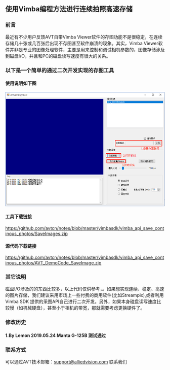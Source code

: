使用Vimba编程方法进行连续拍照高速存储
---

### 前言
最近有不少用户反馈AVT自带Vimba Viewer软件的存图功能不是很稳定，在连续存储几十张或几百张后出现不存图甚至软件崩溃的现象。其实，Vimba Viewer软件并非是专业的图像处理软件，主要是用来控制和调试相机参数的，图像存储涉及到磁盘I/O，并且和PC的磁盘读写速度有很大的关系。

### 以下是一个简单的通过二次开发实现的存图工具
#### 使用说明如下图
![GitHub](SaveImages.png "GitHub,Social Coding")

#### 工具下载链接
https://github.com/avtcn/notes/blob/master/vimbasdk/vimba_api_save_continous_photos/SaveImages.zip

#### 源代码下载链接
https://github.com/avtcn/notes/blob/master/vimbasdk/vimba_api_save_continous_photos/AVT_DemoCode_SaveImage.zip

### 其它说明
磁盘I/O涉及的的东西比较多，以上代码仅供参考，。如果想实现连续、稳定、高速的图片存储，我们建议采用市场上一些付费的商用软件(比如Streampix),或者利用Vimba SDK 提供的采图API自己进行二次开发。另外，如果本身磁盘读写速度比较慢（如机械硬盘），甚至小于相机的带宽，那就需要考虑更换硬件了。

### 修改历史
#### 1.By Lemon 2019.05.24 Manta G-125B 测试通过

### 联系方式
可以通过AVT技术邮箱：support@alliedvision.com 联系我们
